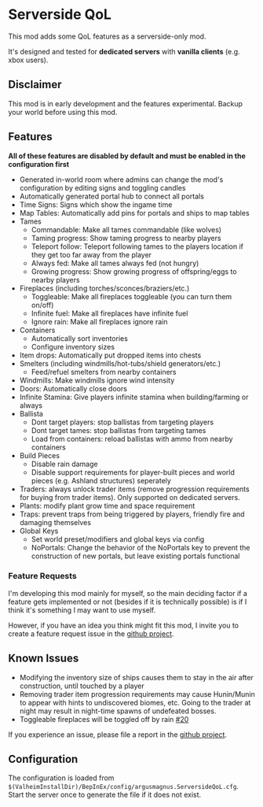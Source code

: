 # Serverside QoL
This mod adds some QoL features as a serverside-only mod.

It's designed and tested for **dedicated servers** with **vanilla clients** (e.g. xbox users).

## Disclaimer
This mod is in early development and the features experimental. Backup your world before using this mod.

## Features
**All of these features are disabled by default and must be enabled in the configuration first**
- Generated in-world room where admins can change the mod's configuration by editing signs and toggling candles
- Automatically generated portal hub to connect all portals
- Time Signs: Signs which show the ingame time
- Map Tables: Automatically add pins for portals and ships to map tables
- Tames
    - Commandable: Make all tames commandable (like wolves)
    - Taming progress: Show taming progress to nearby players
    - Teleport follow: Teleport following tames to the players location if they get too far away from the player
    - Always fed: Make all tames always fed (not hungry)
    - Growing progress: Show growing progress of offspring/eggs to nearby players
- Fireplaces (including torches/sconces/braziers/etc.)
    - Toggleable: Make all fireplaces toggleable (you can turn them on/off)
    - Infinite fuel: Make all fireplaces have infinite fuel
    - Ignore rain: Make all fireplaces ignore rain
- Containers
    - Automatically sort inventories
    - Configure inventory sizes
- Item drops: Automatically put dropped items into chests
- Smelters (including windmills/hot-tubs/shield generators/etc.)
    - Feed/refuel smelters from nearby containers
- Windmills: Make windmills ignore wind intensity
- Doors: Automatically close doors
- Infinite Stamina: Give players infinite stamina when building/farming or always
- Ballista
    - Dont target players: stop ballistas from targeting players
    - Dont target tames: stop ballistas from targeting tames
    - Load from containers: reload ballistas with ammo from nearby containers
- Build Pieces
    - Disable rain damage
    - Disable support requirements for player-built pieces and world pieces (e.g. Ashland structures) seperately
- Traders: always unlock trader items (remove progression requirements for buying from trader items). Only supported on dedicated servers.
- Plants: modify plant grow time and space requirement
- Traps: prevent traps from being triggered by players, friendly fire and damaging themselves
- Global Keys
    - Set world preset/modifiers and global keys via config
    - NoPortals: Change the behavior of the NoPortals key to prevent the construction of new portals, but leave existing portals functional

### Feature Requests
I'm developing this mod mainly for myself, so the main deciding factor if a feature gets implemented or not (besides if it is technically possible) is
if I think it's something I may want to use myself.

However, if you have an idea you think might fit this mod, I invite you to create a feature request issue in the [github project](https://github.com/ArgusMagnus/ValheimServersideQoL/issues).

## Known Issues
- Modifying the inventory size of ships causes them to stay in the air after construction, until touched by a player
- Removing trader item progression requirements may cause Hunin/Munin to appear with hints to undiscovered biomes, etc.
  Going to the trader at night may result in night-time spawns of undefeated bosses.
- Toggleable fireplaces will be toggled off by rain [#20](https://github.com/ArgusMagnus/ValheimServersideQoL/issues/20)

If you experience an issue, please file a report in the [github project](https://github.com/ArgusMagnus/ValheimServersideQoL/issues).

## Configuration
The configuration is loaded from `$(ValheimInstallDir)/BepInEx/config/argusmagnus.ServersideQoL.cfg`. Start the server once to generate the file if it does not exist.

